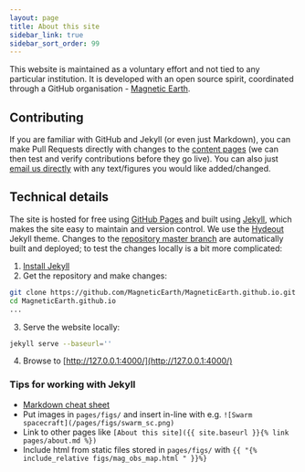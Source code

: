 ```yaml
---
layout: page
title: About this site
sidebar_link: true
sidebar_sort_order: 99
---
```


This website is maintained as a voluntary effort and not tied to any particular institution. It is developed with an open source spirit, coordinated through a GitHub organisation - [Magnetic Earth](https://github.com/MagneticEarth).

## Contributing

If you are familiar with GitHub and Jekyll (or even just Markdown), you can make Pull Requests directly with changes to the [content pages](https://github.com/MagneticEarth/MagneticEarth.github.io/tree/master/pages) (we can then test and verify contributions before they go live). You can also just [email us directly](mailto:ashley.smith@ed.ac.uk) with any text/figures you would like added/changed.

## Technical details

The site is hosted for free using [GitHub Pages](https://pages.github.com/) and built using [Jekyll](https://jekyllrb.com/), which makes the site easy to maintain and version control. We use the [Hydeout](https://github.com/fongandrew/hydeout) Jekyll theme. Changes to the [repository master branch](https://github.com/MagneticEarth/MagneticEarth.github.io) are automatically built and deployed; to test the changes locally is a bit more complicated:

1. [Install Jekyll](https://jekyllrb.com/docs/installation/)
2. Get the repository and make changes:
```bash
git clone https://github.com/MagneticEarth/MagneticEarth.github.io.git
cd MagneticEarth.github.io
...
```
3. Serve the website locally:
```bash
jekyll serve --baseurl=''
```
4. Browse to [http://127.0.0.1:4000/](http://127.0.0.1:4000/)

### Tips for working with Jekyll

- [Markdown cheat sheet](https://github.com/adam-p/markdown-here/wiki/Markdown-Cheatsheet)
- Put images in `pages/figs/` and insert in-line with e.g. `![Swarm spacecraft](/pages/figs/swarm_sc.png)`
- Link to other pages like `[About this site]({{ site.baseurl }}{% link pages/about.md %})`
- Include html from static files stored in `pages/figs/` with `{{ "{% include_relative figs/mag_obs_map.html " }}%}`
